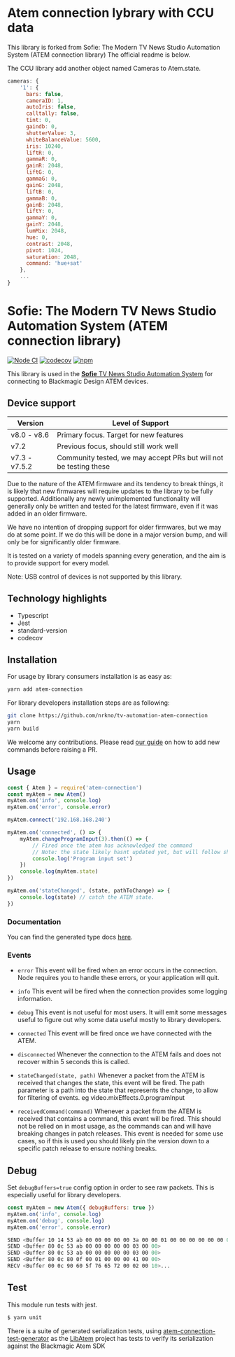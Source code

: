 # Atem connection lybrary with CCU data

This library is forked from Sofie: The Modern TV News Studio Automation System (ATEM connection library)
The official readme is below.

The CCU library add another object named Cameras to Atem.state.

```javascript
cameras: {
    '1': {
      bars: false,
      cameraID: 1,
      autoIris: false,
      calltally: false,
      tint: 0,
      gaindb: 0,
      shutterValue: 3,
      whiteBalanceValue: 5600,
      iris: 10240,
      liftR: 0,
      gammaR: 0,
      gainR: 2048,
      liftG: 0,
      gammaG: 0,
      gainG: 2048,
      liftB: 0,
      gammaB: 0,
      gainB: 2048,
      liftY: 0,
      gammaY: 0,
      gainY: 2048,
      lumMix: 2048,
      hue: 0,
      contrast: 2048,
      pivot: 1024,
      saturation: 2048,
      command: 'hue+sat'
    },
    ...
}
```

# Sofie: The Modern TV News Studio Automation System (ATEM connection library)

[![Node CI](https://github.com/nrkno/sofie-atem-connection/actions/workflows/node.yaml/badge.svg)](https://github.com/nrkno/sofie-atem-connection/actions/workflows/node.yaml)
[![codecov](https://codecov.io/gh/nrkno/sofie-atem-connection/branch/master/graph/badge.svg)](https://codecov.io/gh/nrkno/sofie-atem-connection/)
[![npm](https://img.shields.io/npm/v/atem-connection)](https://www.npmjs.com/package/atem-connection)

This library is used in the [**Sofie** TV News Studio Automation System](https://github.com/nrkno/Sofie-TV-automation/) for connecting to Blackmagic Design ATEM devices.

## Device support

| Version       | Level of Support                                                  |
| ------------- | ----------------------------------------------------------------- |
| v8.0 - v8.6   | Primary focus. Target for new features                            |
| v7.2          | Previous focus, should still work well                            |
| v7.3 - v7.5.2 | Community tested, we may accept PRs but will not be testing these |

Due to the nature of the ATEM firmware and its tendency to break things, it is likely that new firmwares will require updates to the library to be fully supported.
Additionally any newly unimplemented functionality will generally only be written and tested for the latest firmware, even if it was added in an older firmware.

We have no intention of dropping support for older firmwares, but we may do at some point. If we do this will be done in a major version bump, and will only be for significantly older firmware.

It is tested on a variety of models spanning every generation, and the aim is to provide support for every model.

Note: USB control of devices is not supported by this library.

## Technology highlights

- Typescript
- Jest
- standard-version
- codecov

## Installation

For usage by library consumers installation is as easy as:

```sh
yarn add atem-connection
```

For library developers installation steps are as following:

```sh
git clone https://github.com/nrkno/tv-automation-atem-connection
yarn
yarn build
```

We welcome any contributions. Please read [our guide](.github/CONTRIBUTING.md) on how to add new commands before raising a PR.

## Usage

```javascript
const { Atem } = require('atem-connection')
const myAtem = new Atem()
myAtem.on('info', console.log)
myAtem.on('error', console.error)

myAtem.connect('192.168.168.240')

myAtem.on('connected', () => {
	myAtem.changeProgramInput(3).then(() => {
		// Fired once the atem has acknowledged the command
		// Note: the state likely hasnt updated yet, but will follow shortly
		console.log('Program input set')
	})
	console.log(myAtem.state)
})

myAtem.on('stateChanged', (state, pathToChange) => {
	console.log(state) // catch the ATEM state.
})
```

### Documentation

You can find the generated type docs [here](https://nrkno.github.io/sofie-atem-connection/).

### Events

- `error`
  This event will be fired when an error occurs in the connection. Node requires you to handle these errors, or your application will quit.

- `info`
  This event will be fired when the connection provides some logging information.

- `debug`
  This event is not useful for most users. It will emit some messages useful to figure out why some data useful mostly to library developers.

- `connected`
  This event will be fired once we have connected with the ATEM.

- `disconnected`
  Whenever the connection to the ATEM fails and does not recover within 5 seconds this is called.

- `stateChanged(state, path)`
  Whenever a packet from the ATEM is received that changes the state, this event will be fired.
  The path parameter is a path into the state that represents the change, to allow for filtering of events. eg video.mixEffects.0.programInput

- `receivedCommand(command)`
  Whenever a packet from the ATEM is received that contains a command, this event will be fired.
  This should not be relied on in most usage, as the commands can and will have breaking changes in patch releases. This event is needed for some use cases, so if this is used you should likely pin the version down to a specific patch release to ensure nothing breaks.

## Debug

Set `debugBuffers=true` config option in order to see raw packets. This is especially useful for library developers.

```javascript
const myAtem = new Atem({ debugBuffers: true })
myAtem.on('info', console.log)
myAtem.on('debug', console.log)
myAtem.on('error', console.error)
```

```sh
SEND <Buffer 10 14 53 ab 00 00 00 00 00 3a 00 00 01 00 00 00 00 00 00 00>
SEND <Buffer 80 0c 53 ab 00 00 00 00 00 03 00 00>
SEND <Buffer 80 0c 53 ab 00 00 00 00 00 03 00 00>
SEND <Buffer 80 0c 80 0f 00 01 00 00 00 41 00 00>
RECV <Buffer 00 0c 90 60 5f 76 65 72 00 02 00 10>...
```

## Test

This module run tests with jest.

```sh
$ yarn unit
```

There is a suite of generated serialization tests, using [atem-connection-test-generator](https://github.com/LibAtem/atem-connection-test-generator) as the [LibAtem](https://github.com/LibAtem) project has tests to verify its serialization against the Blackmagic Atem SDK
